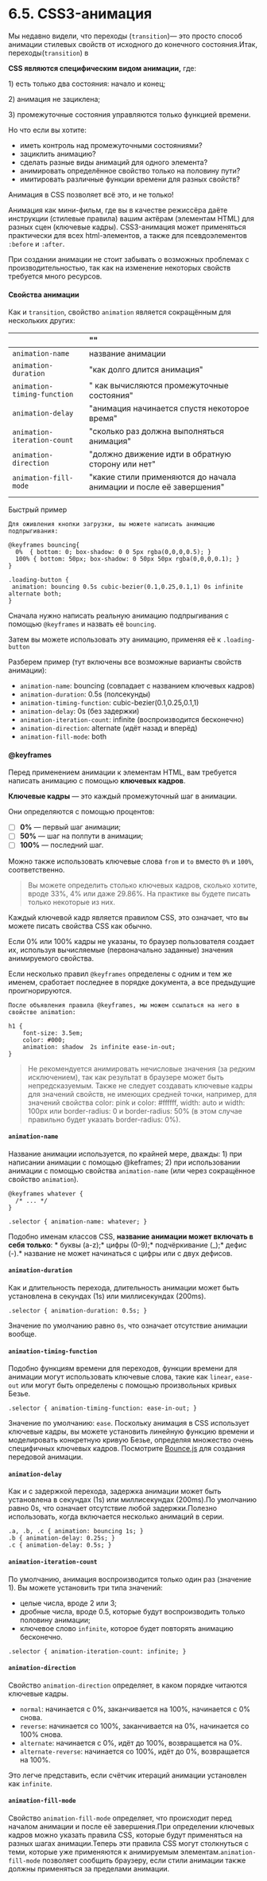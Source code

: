 # 6.5. CSS3-анимация

Мы недавно видели, что переходы \(`transition`\)— это просто способ анимации стилевых свойств от исходного до конечного состояния.Итак, переходы\(`transition`\) в 

**CSS являются специфическим видом анимации,** где:

 1\) есть только два состояния: начало и конец;

2\) анимация не зациклена;

3\) промежуточные состояния управляются только функцией времени.



Но что если вы хотите:

* иметь контроль над промежуточными состояниями?
* зациклить анимацию?
* сделать разные виды анимаций для одного элемента?
* анимировать определённое свойство только на половину пути?
* имитировать различные функции времени для разных свойств?

Анимация в CSS позволяет всё это, и не только!

Анимация как мини-фильм, где вы в качестве режиссёра даёте инструкции \(стилевые правила\) вашим актёрам \(элементам HTML\) для разных сцен \(ключевые кадры\). CSS3-анимация может применяться практически для всех html-элементов, а также для псевдоэлементов `:before` и `:after`. 

При создании анимации не стоит забывать о возможных проблемах с производительностью, так как на изменение некоторых свойств требуется много ресурсов.

#### Свойства анимации <a id="h3-19"></a>

Как и `transition`, свойство `animation` является сокращённым для нескольких других:

|  | "" |
| :--- | :--- |
| `animation-name` | название анимации |
| `animation-duration` | "как долго длится анимация" |
| `animation-timing-function` | " как вычисляются промежуточные состояния" |
| `animation-delay` | "анимация начинается спустя некоторое время" |
| `animation-iteration-count` | "сколько раз должна выполняться анимация" |
| `animation-direction` | "должно движение идти в обратную сторону или нет" |
| `animation-fill-mode` | "какие стили применяются до начала анимации и после её завершения" |
|  |  |

Быстрый пример

```text
Для оживления кнопки загрузки, вы можете написать анимацию подпрыгивания:

@keyframes bouncing{
  0%  { bottom: 0; box-shadow: 0 0 5px rgba(0,0,0,0.5); }
  100% { bottom: 50px; box-shadow: 0 50px 50px rgba(0,0,0,0.1); }
}
  
.loading-button { 
 animation: bouncing 0.5s cubic-bezier(0.1,0.25,0.1,1) 0s infinite alternate both; 
}
```

Сначала нужно написать реальную анимацию подпрыгивания с помощью `@keyframes` и назвать её `bouncing`. 

Затем вы можете использовать эту анимацию, применяя её к `.loading-button`

Разберем пример \(тут включены все возможные варианты свойств анимации\):

* `animation-name`: bouncing \(совпадает с названием ключевых кадров\) 
* `animation-duration`: 0.5s \(полсекунды\)
* `animation-timing-function`: cubic-bezier\(0.1,0.25,0.1,1\) 
* `animation-delay`: 0s \(без задержки\) 
* `animation-iteration-count`: infinite \(воспроизводится бесконечно\)
* `animation-direction`: alternate \(идёт назад и вперёд\) 
* `animation-fill-mode`: both

#### @keyframes <a id="keyframes"></a>

Перед применением анимации к элементам HTML, вам требуется написать анимацию с помощью **ключевых кадров**.

**Ключевые кадры** — это каждый промежуточный шаг в анимации. 

Они определяются с помощью процентов:

* [ ] **0%** — первый шаг анимации;
* [ ] **50%** — шаг на полпути в анимации;
* [ ] **100%** — последний шаг.

Можно также использовать ключевые слова `from` и `to` вместо `0%` и `100%`, соответственно.

> Вы можете определить столько ключевых кадров, сколько хотите, вроде 33%, 4% или даже 29.86%. На практике вы будете писать только некоторые из них.

Каждый ключевой кадр является правилом CSS, это означает, что вы можете писать свойства CSS как обычно.

Если 0% или 100% кадры не указаны, то браузер пользователя создает их, используя вычисляемые \(первоначально заданные\) значения анимируемого свойства.

Если несколько правил `@keyframes` определены с одним и тем же именем, сработает последнее в порядке документа, а все предыдущие проигнорируются.

```text
После объявления правила @keyframes, мы можем ссылаться на него в свойстве animation:

h1 {
    font-size: 3.5em;
    color: #000;
    animation: shadow  2s infinite ease-in-out;
}
```

> Не рекомендуется анимировать нечисловые значения \(за редким исключением\), так как результат в браузере может быть непредсказуемым. Также не следует создавать ключевые кадры для значений свойств, не имеющих средней точки, например, для значений свойства color: pink и color: \#ffffff, width: auto и width: 100px или border-radius: 0 и border-radius: 50% \(в этом случае правильно будет указать border-radius: 0%\).

#### `animation-name` <a id="animationname"></a>

Название анимации используется, по крайней мере, дважды: 1\) при написании анимации с помощью @keframes; 2\) при использовании анимации с помощью свойства `animation-name` \(или через сокращённое свойство `animation`\).

```text
@keyframes whatever {
  /* ... */
}
  
.selector { animation-name: whatever; }
```

Подобно именам классов CSS, **название анимации может включать в себя только**: \* буквы \(a-z\);\* цифры \(0-9\);\* подчёркивание \(\_\);\* дефис \(-\).\* название не может начинаться с цифры или с двух дефисов.

#### `animation-duration` <a id="animationduration"></a>

Как и длительность перехода, длительность анимации может быть установлена в секундах \(1s\) или миллисекундах \(200ms\).

```text
.selector { animation-duration: 0.5s; }
```

Значение по умолчанию равно `0s`, что означает отсутствие анимации вообще.

#### `animation-timing-function` <a id="animationtimingfunction"></a>

Подобно функциям времени для переходов, функции времени для анимации могут использовать ключевые слова, такие как `linear`, `ease-out` или могут быть определены с помощью произвольных кривых Безье.

```text
.selector { animation-timing-function: ease-in-out; }
```

Значение по умолчанию: `ease`. Поскольку анимация в CSS использует ключевые кадры, вы можете установить линейную функцию времени и моделировать конкретную кривую Безье, определяя множество очень специфичных ключевых кадров. Посмотрите [Bounce.js](http://bouncejs.com/) для создания передовой анимации.

#### `animation-delay` <a id="animationdelay"></a>

Как и с задержкой перехода, задержка анимации может быть установлена в секундах \(1s\) или миллисекундах \(200ms\).По умолчанию равно 0s, что означает отсутствие любой задержки.Полезно использовать, когда включается несколько анимаций в серии.

```text
.a, .b, .c { animation: bouncing 1s; }
.b { animation-delay: 0.25s; }
.c { animation-delay: 0.5s; }
```

#### `animation-iteration-count` <a id="animationiterationcount"></a>

По умолчанию, анимация воспроизводится только один раз \(значение 1\). Вы можете установить три типа значений:

* целые числа, вроде 2 или 3;
* дробные числа, вроде 0.5, которые будут воспроизводить только половину анимации;
* ключевое слово `infinite`, которое будет повторять анимацию бесконечно.

```text
.selector { animation-iteration-count: infinite; }
```

#### `animation-direction` <a id="animationdirection"></a>

Свойство `animation-direction` определяет, в каком порядке читаются ключевые кадры.

* `normal`: начинается с 0%, заканчивается на 100%, начинается с 0% снова.
* `reverse`: начинается со 100%, заканчивается на 0%, начинается со 100% снова.
* `alternate`: начинается с 0%, идёт до 100%, возвращается на 0%.
* `alternate-reverse`: начинается со 100%, идёт до 0%, возвращается на 100%.

Это легче представить, если счётчик итераций анимации установлен как `infinite`.



#### `animation-fill-mode` <a id="animationfillmode"></a>

Свойство `animation-fill-mode` определяет, что происходит перед началом анимации и после её завершения.При определении ключевых кадров можно указать правила CSS, которые будут применяться на разных шагах анимации.Теперь эти правила CSS могут столкнуться с теми, которые уже применяются к анимируемым элементам.`animation-fill-mode` позволяет сообщить браузеру, если стили анимации также должны применяться за пределами анимации.

